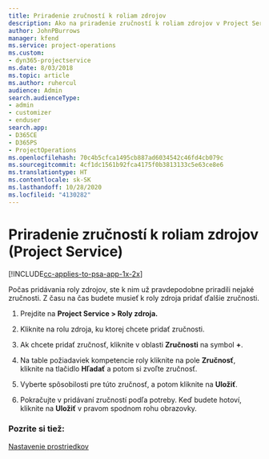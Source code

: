 ```yaml
---
title: Priradenie zručností k roliam zdrojov
description: Ako na priradenie zručností k roliam zdrojov v Project Service
author: JohnPBurrows
manager: kfend
ms.service: project-operations
ms.custom:
- dyn365-projectservice
ms.date: 8/03/2018
ms.topic: article
ms.author: ruhercul
audience: Admin
search.audienceType:
- admin
- customizer
- enduser
search.app:
- D365CE
- D365PS
- ProjectOperations
ms.openlocfilehash: 70c4b5cfca1495cb887ad6034542c46fd4cb079c
ms.sourcegitcommit: 4cf1dc1561b92fca4175f0b3813133c5e63ce8e6
ms.translationtype: HT
ms.contentlocale: sk-SK
ms.lasthandoff: 10/28/2020
ms.locfileid: "4130282"
---
```

# <a name="associate-skills-with-resource-roles-project-service"></a>Priradenie zručností k roliam zdrojov (Project Service)

[!INCLUDE[cc-applies-to-psa-app-1x-2x](../includes/cc-applies-to-psa-app-1x-2x.md)]

Počas pridávania roly zdrojov, ste k nim už pravdepodobne priradili nejaké zručnosti. Z času na čas budete musieť k roly zdroja pridať ďalšie zručnosti.  
  
1.  Prejdite na **Project Service > Roly zdroja.**  
  
2.  Kliknite na rolu zdroja, ku ktorej chcete pridať zručnosti.  
  
3.  Ak chcete pridať zručnosť, kliknite v oblasti **Zručnosti** na symbol **+**.  
  
4.  Na table požiadaviek kompetencie roly kliknite na pole **Zručnosť**, kliknite na tlačidlo **Hľadať** a potom si zvoľte zručnosť.  
  
5.  Vyberte spôsobilosti pre túto zručnosť, a potom kliknite na **Uložiť**.  
  
6.  Pokračujte v pridávaní zručností podľa potreby. Keď budete hotoví, kliknite na **Uložiť** v pravom spodnom rohu obrazovky.  
  
### <a name="see-also"></a>Pozrite si tiež:  
 [Nastavenie prostriedkov](../psa/set-up-resources.md)
